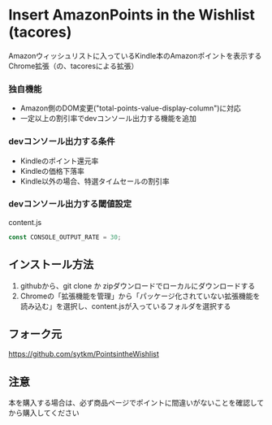 # Insert AmazonPoints in the Wishlist (tacores)

Amazonウィッシュリストに入っているKindle本のAmazonポイントを表示するChrome拡張（の、tacoresによる拡張）

### 独自機能
* Amazon側のDOM変更("total-points-value-display-column")に対応
* 一定以上の割引率でdevコンソール出力する機能を追加

### devコンソール出力する条件
* Kindleのポイント還元率
* Kindleの価格下落率
* Kindle以外の場合、特選タイムセールの割引率

### devコンソール出力する閾値設定
content.js
```js
const CONSOLE_OUTPUT_RATE = 30;
```

## インストール方法
1. githubから、git clone か zipダウンロードでローカルにダウンロードする
1. Chromeの「拡張機能を管理」から「パッケージ化されていない拡張機能を読み込む」を選択し、content.jsが入っているフォルダを選択する

## フォーク元
https://github.com/sytkm/PointsintheWishlist

## 注意
本を購入する場合は、必ず商品ページでポイントに間違いがないことを確認してから購入してください
